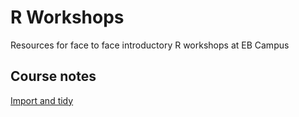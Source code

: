 # R Workshops

Resources for face to face introductory R workshops at EB Campus

## Course notes

[Import and tidy](https://cdn.rawgit.com/ianhandel/R_workshops/master/course-notes/import-tidy-and-clean.html)
